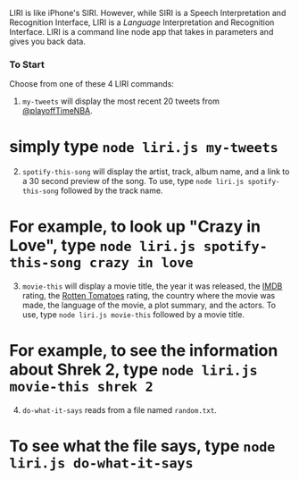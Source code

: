 LIRI is like iPhone's SIRI. However, while SIRI is a Speech Interpretation and Recognition Interface, LIRI is a _Language_ Interpretation and Recognition Interface. LIRI is a command line node app that takes in parameters and gives you back data.

### To Start
Choose from one of these 4 LIRI commands:

1) `my-tweets` will display the most recent 20 tweets from [@playoffTimeNBA](https://twitter.com/playoffTimeNBA).
# simply type `node liri.js my-tweets` 
 
 
2) `spotify-this-song` will display the artist, track, album name, and a link to a 30 second preview of the song. To use, type `node liri.js spotify-this-song` followed by the track name.
# For example, to look up "Crazy in Love", type `node liri.js spotify-this-song crazy in love`
  

3) `movie-this` will display a movie title, the year it was released, the [IMDB](https://www.imdb.com/) rating, the [Rotten Tomatoes](https://www.rottentomatoes.com/) rating, the country where the movie was made, the language of the movie, a plot summary, and the actors. To use, type `node liri.js movie-this` followed by a movie title. 
# For example, to see the information about Shrek 2, type `node liri.js movie-this shrek 2`


4) `do-what-it-says` reads from a file named `random.txt`.
# To see what the file says, type `node liri.js do-what-it-says` 
